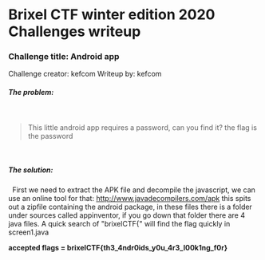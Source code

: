 # Brixel CTF winter edition 2020 Challenges writeup
### Challenge title: Android app
Challenge creator: kefcom
Writeup by: kefcom

##### The problem:
&nbsp;
>This little android app requires a password, can you find it?
the flag is the password

&nbsp;
##### The solution:
&nbsp;
First we need to extract the APK file and decompile the javascript, we can use an online tool for that: http://www.javadecompilers.com/apk
this spits out a zipfile containing the android package, in these files there is a folder under sources called appinventor, if you go down that folder there are 4 java files. A quick search of "brixelCTF{" will find the flag quickly in screen1.java




**accepted flags = brixelCTF{th3_4ndr0ids_y0u_4r3_l00k1ng_f0r}**